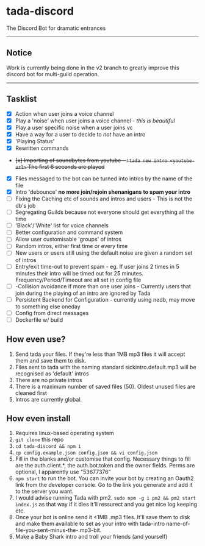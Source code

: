 # tada-discord

The Discord Bot for dramatic entrances

---
## Notice

Work is currently being done in the v2 branch to greatly improve this discord bot for multi-guild operation. 

---

## Tasklist

- [x] Action when user joins a voice channel
- [x] Play a 'noise' when user joins a voice channel - _this is beautiful_
- [x] Play a user specific noise when a user joins vc
- [x] Have a way for a user to decide to _not_ have an intro
- [x] 'Playing Status'
- [x] Rewritten commands
- <strike>[x] Importing of soundbytes from youtube - `!tada new intro <youtube-url>` The first 6 seconds are played</strike>
- [x] Files messaged to the bot can be turned into intros by the name of the file
- [x] Intro 'debounce' **no more join/rejoin shenanigans to spam your intro**
- [ ] Fixing the Caching etc of sounds and intros and users - This is not the db's job
- [ ] Segregating Guilds because not everyone should get everything all the time
- [ ] 'Black'/'White' list for voice channels
- [ ] Better configuration and command system
- [ ] Allow user customisable 'groups' of intros
- [ ] Random intros, either first time or every time
- [ ] New users or users still using the default noise are given a random set of intros
- [ ] Entry/exit time-out to prevent spam - eg. If user joins 2 times in 5 minutes their intro will be timed out for 25 minutes. Frequency/Period/Timeout are all set in config file
- [ ] -Collision avoidance if more than one user joins - Currently users that join during the playing of an intro are ignored by Tada
- [ ] Persistent Backend for Configuration - currently using nedb, may move to something else oneday
- [ ] Config from direct messages
- [ ] Dockerfile w/ build

## How even use?

1. Send tada your files. If they're less than 1MB mp3 files it will accept them and save them to disk.
2. Files sent to tada with the naming standard sickintro.default.mp3 will be recognised as 'default' intros
3. There are no private intros
4. There is a maximum number of saved files (50). Oldest unused files are cleaned first
5. Intros are currently global.

## How even install

1. Requires linux-based operating system
2. `git clone` this repo
3. `cd tada-discord && npm i`
4. `cp config.example.json config.json && vi config.json`
5. Fill in the blanks and/or customise that config. Necessary things to fill are the auth.client.\*, the auth.bot.token and the owner fields. Perms are optional, I apparently use "53677376"
6. `npm start` to run the bot. You can invite your bot by creating an Oauth2 link from the developer console. Go to the link you generate and add it to the server you want.
7. I would advise running Tada with pm2. `sudo npm -g i pm2 && pm2 start index.js` as that way if it dies it'll ressurect and you get nice log keeping etc.
8. Once your bot is online send it <1MB .mp3 files. It'll save them to disk and make them available to set as your intro with tada-intro name-of-file-you-sent-minus-the-.mp3-bit.
9. Make a Baby Shark intro and troll your friends (and yourself)
